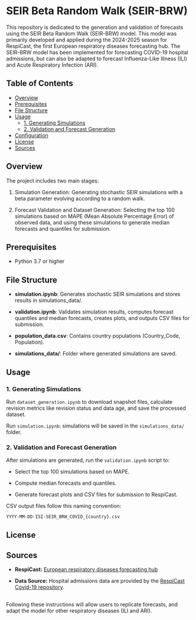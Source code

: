 # SEIR Beta Random Walk (SEIR-BRW) 

This repository is dedicated to the generation and validation of forecasts using the SEIR Beta Random Walk (SEIR-BRW) model. This model was primarily developed and applied during the 2024-2025 season for RespiCast, the first European respiratory diseases forecasting hub. The SEIR-BRW model has been implemented for forecasting COVID-19 hospital admissions, but can also be adapted to forecast Influenza-Like Illness (ILI) and Acute Respiratory Infection (ARI).

## Table of Contents

- [Overview](#overview)
- [Prerequisites](#prerequisites)
- [File Structure](#file-structure)
- [Usage](#usage)
  - [1. Generating Simulations](#1-generating-simulations)
  - [2. Validation and Forecast Generation](#2-validation-and-forecast-generation)
- [Configuration](#configuration)
- [License](#license)
- [Sources](#sources)

## Overview

The project includes two main stages:

1. Simulation Generation: Generating stochastic SEIR simulations with a beta parameter evolving according to a random walk.

2. Forecast Validation and Dataset Generation: Selecting the top 100 simulations based on MAPE (Mean Absolute Percentage Error) of observed data, and using these simulations to generate median forecasts and quantiles for submission.

## Prerequisites

- Python 3.7 or higher

## File Structure

- **simulation.ipynb**: Generates stochastic SEIR simulations and stores results in simulations_data/.

- **validation.ipynb**: Validates simulation results, computes forecast quantiles and median forecasts, creates plots, and outputs CSV files for submission.

- **population_data.csv**: Contains country populations (Country_Code, Population).

- **simulations_data/**: Folder where generated simulations are saved.



## Usage

### 1. Generating Simulations

Run `dataset_generation.ipynb` to download snapshot files, calculate revision metrics like revision status and data age, and save the processed dataset.

Run `simulation.ipynb`: simulations will be saved in the `simulations_data/` folder.

### 2. Validation and Forecast Generation

After simulations are generated, run the `validation.ipynb` script to:

- Select the top 100 simulations based on MAPE.

- Compute median forecasts and quantiles.

- Generate forecast plots and CSV files for submission to RespiCast.

CSV output files follow this naming convention:

```bash
YYYY-MM-DD-ISI-SEIR_BRW_COVID_{country}.csv
```


## License

## Sources

- **RespiCast:** [European respiratory diseases forecasting hub](https://github.com/european-modelling-hubs/RespiCast-Covid19)

- **Data Source:** Hospital admissions data are provided by the [RespiCast Covid-19 repository](https://github.com/european-modelling-hubs/RespiCast-Covid19).

##

Following these instructions will allow users to replicate forecasts, and adapt the model for other respiratory diseases (ILI and ARI).
